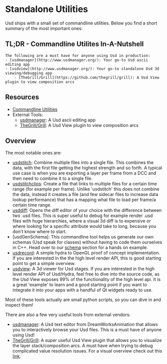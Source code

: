 # Standalone Utilities
Usd ships with a small set of commandline utilities. Below you find a short summary of the most important ones:

## TL;DR - Commandline Utilites In-A-Nutshell
~~~admonish tip
The following are a must have for anyone using Usd in production:
- [usdmanager](http://www.usdmanager.org/): Your go-to Usd ascii editing app
- [usdview](http://www.usdmanager.org/): Your go-to standalone Usd 3d viewing/debugging app
    - [TheGrill/Grill](https://github.com/thegrill/grill): A Usd View plugin to view composition arcs
~~~

## Resources
- [Commandline Utilities](https://openusd.org/release/toolset.html)
- External Tools:
    - [usdmanager](http://www.usdmanager.org/): A Usd ascii editing app
    - [TheGrill/Grill](https://github.com/thegrill/grill): A Usd View plugin to view composition arcs

## Overview
The most notable ones are:
- [usdstitch](https://openusd.org/release/toolset.html#usdstitch): Combine multiple files into a single file. This combines the data, with the first file getting the highest strength and so forth. A typical use case is when you are exporting a layer per frame from a DCC and then need to combine it to a single file.
- [usdstitchclips](https://openusd.org/release/toolset.html#usdstitchclips): Create a file that links to multiple files for a certain time range (for example per frame). Unlike 'usdstitch' this does not combine the data, instead it creates a file (and few sidecar files to increase data lookup performance) that has a mapping what file to load per frame/a certain time range.
- [usddiff](https://openusd.org/release/toolset.html#usddiff): Opens the diff editor of your choice with the difference between two .usd files. This is super useful to debug for example render .usd files with huge hierarchies, where a visual 3d diff is to expensive or where looking for a specific attribute would take to long, because you don't know where to start.
- [usdGenSchema]: This commandline tool helps us generate our own schemas (Usd speak for classes) without having to code them ourselves in C++. Head over to our [schema](../plugins/schemas.md) section for a hands on example.
- [usdrecord](https://openusd.org/release/toolset.html#usdrecord): A simple hydra to OpenGL proof of concept implementation. If you are interested in the the high level render API, this is good starting point to get a simple overview. 
- [usdview](https://openusd.org/release/toolset.html#usdview): A 3d viewer for Usd stages. If you are interested in the high level render API of Usd/Hydra, feel free to dive into the source code, as the Usd View exposes 99% of the functionality of the high level api. It is a great 'example' to learn and a good starting point if you want to integrate it into your apps with a handful of Qt widgets ready to use.

Most of these tools actually are small python scripts, so you can dive in and inspect them!

There are also a few very useful tools from external vendors:
- [usdmanager](http://www.usdmanager.org/): A Usd text editor from DreamWorksAnimation that allows you to interactively browse your Usd files. This is a must have of anyone using Usd!
- [TheGrill/Grill](https://github.com/thegrill/grill): A super useful Usd View plugin that allows you to visualize the layer stack/composition arcs. A must have when trying to debug complicated value resolution issues. For a visual overview check out this [link](https://grill.readthedocs.io/en/latest/views.html).


